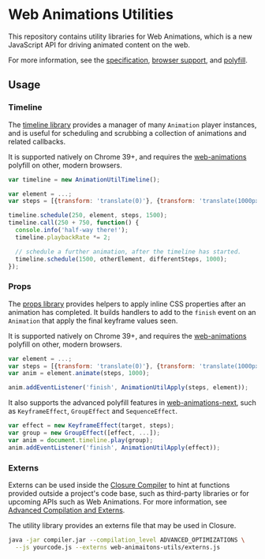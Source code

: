# Web Animations Utilities

This repository contains utility libraries for Web Animations, which is a new JavaScript API for driving animated content on the web.

For more information, see the [specification](https://w3c.github.io/web-animations/), [browser support](http://caniuse.com/#feat=web-animation), and [polyfill][polyfill].

## Usage

### Timeline

The [timeline library](timeline.js) provides a manager of many `Animation` player instances, and is useful for scheduling and scrubbing a collection of animations and related callbacks.

It is supported natively on Chrome 39+, and requires the [web-animations][js] polyfill on other, modern browsers.

```js
var timeline = new AnimationUtilTimeline();

var element = ...;
var steps = [{transform: 'translate(0)'}, {transform: 'translate(1000px)'}];

timeline.schedule(250, element, steps, 1500);
timeline.call(250 + 750, function() {
  console.info('half-way there!');
  timeline.playbackRate *= 2;

  // schedule a further animation, after the timeline has started.
  timeline.schedule(1500, otherElement, differentSteps, 1000);
});
```

### Props

The [props library](props.js) provides helpers to apply inline CSS properties after an animation has completed. It builds handlers to add to the `finish` event on an `Animation` that apply the final keyframe values seen.

It is supported natively on Chrome 39+, and requires the [web-animations][js] polyfill on other, modern browsers.

```js
var element = ...;
var steps = [{transform: 'translate(0)'}, {transform: 'translate(1000px)'}];
var anim = element.animate(steps, 1000);

anim.addEventListener('finish', AnimationUtilApply(steps, element));
````

It also supports the advanced polyfill features in [web-animations-next][js-next], such as `KeyframeEffect`, `GroupEffect` and `SequenceEffect`.

```js
var effect = new KeyframeEffect(target, steps);
var group = new GroupEffect([effect, ...]);
var anim = document.timeline.play(group);
anim.addEventListener('finish', AnimationUtilApply(effect));
````

### Externs

Externs can be used inside the [Closure Compiler](https://developers.google.com/closure/compiler) to hint at functions provided outside a project's code base, such as third-party libraries or for upcoming APIs such as Web Animations.
For more information, see [Advanced Compilation and Externs](https://developers.google.com/closure/compiler/docs/api-tutorial3).

The utility library provides an externs file that may be used in Closure.

```bash
java -jar compiler.jar --compilation_level ADVANCED_OPTIMIZATIONS \
  --js yourcode.js --externs web-animaitons-utils/externs.js
```

[polyfill]: https://github.com/web-animations/web-animations-js
[js]: https://github.com/web-animations/web-animations-js#web-animationsminjs
[js-next]: https://github.com/web-animations/web-animations-js#web-animations-nextminjs
